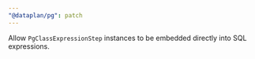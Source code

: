 ```yaml
---
"@dataplan/pg": patch
---
```


Allow `PgClassExpressionStep` instances to be embedded directly into SQL
expressions.
